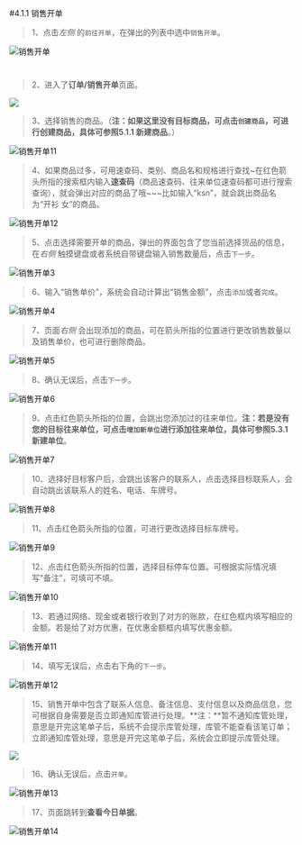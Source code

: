 #4.1.1 销售开单

>1、点击*左侧* 的`前往开单`，在弹出的列表中选中`销售开单`。

![销售开单](./images/salebook.jpg)
# 
>2、进入了**订单/销售开单**页面。

![](./images/salebook.png)

>3、选择销售的商品。（**注：**如果这里没有目标商品，可点击`创建商品`，可进行创建商品，具体可参照**5.1.1 新建商品**。）

![销售开单11](./images/salebook11.jpg)

>4、如果商品过多，可用速查码、类别、商品名和规格进行查找~在红色箭头所指的搜索框内输入**速查码**（商品速查码、往来单位速查码都可进行搜索查询），就会弹出对应的商品了哦~~~比如输入“ksn”，就会跳出商品名为“开衫 女”的商品。

![销售开单12](./images/salebook12.jpg)


>5、点击选择需要开单的商品，弹出的界面包含了您当前选择货品的信息，在*右侧* 触摸键盘或者系统自带键盘输入销售数量后，点击`下一步`。

![销售开单3](./images/sale3.jpg)

>6、输入“销售单价”，系统会自动计算出“销售金额”，点击`添加`或者`完成`。

![销售开单4](./images/sale4.jpg)

>7、页面*右侧* 会出现添加的商品，可在箭头所指的位置进行更改销售数量以及销售单价，也可进行删除商品。

![销售开单5](./images/sale5.jpg)

>8、确认无误后，点击`下一步`。

![销售开单6](./images/sale6.jpg)

>9、点击红色箭头所指的位置，会跳出您添加过的往来单位。**注：**若是没有您的目标往来单位，可点击`增加新单位`进行添加往来单位，具体可参照**5.3.1 新建单位**。

![销售开单7](./images/sale7.jpg)

>10、选择好目标客户后，会跳出该客户的联系人，点击选择目标联系人，会自动跳出该联系人的姓名、电话、车牌号。


![销售开单8](./images/sale8.jpg)

>11、点击红色箭头所指的位置，可进行更改选择目标车牌号。

![销售开单9](./images/sale9.jpg)

>12、点击红色箭头所指的位置，选择目标停车位置。可根据实际情况填写“备注”，可填可不填。

![销售开单10](./images/sale10.jpg)

>13、若通过网络、现金或者银行收到了对方的账款，在红色框内填写相应的金额。若是给了对方优惠，在优惠金额框内填写优惠金额。

![销售开单11](./images/sale11.jpg)

>14、填写无误后，点击右下角的`下一步`。

![销售开单12](./images/sale12.jpg)

>15、销售开单中包含了联系人信息、备注信息、支付信息以及商品信息，您可根据自身需要是否立即通知库管进行处理。**注：**暂不通知库管处理，意思是开完这笔单子后，系统不会提示库管处理，库管不能查看该笔订单；立即通知库管处理，意思是开完这笔单子后，系统会立即提示库管处理。

![](./images/sale.png)

>16、确认无误后，点击`开单`。

![销售开单13](./images/sale13.jpg)

>17、页面跳转到**查看今日单据**。

![销售开单14](./images/sale14.jpg)




